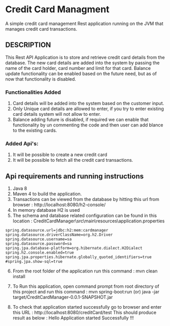 # Credit Card Managment

A simple credit card management Rest application running on the JVM that manages credit card transactions.

## DESCRIPTION

This Rest API Application is to store and retrieve credit card details from the database. The new card details are added into the system by passing the name of the card holder, card number and limit for that card. Balance update functionality can be enabled based on the future need, but as of now that functionality is disabled. 

### Functionalities Added 

1. Card details will be added into the system based on the customer input. 
2. Only Unique card details are allowed to enter, if you try to enter existing card details system will not allow to enter.  
3. Balance adding future is disabled, if required we can enable that functionality by un commenting the code and then user can add blance to the existing cards. 

### Added Api's:
1. It will be possible to create a new credit card 
2. It will be possible to fetch all the credit card transactions.  

## Api requirements and running instructions
1. Java 8
2. Maven 4 to build the application.
3. Transactions can be viewed from the database by hitting this url from browser : http://localhost:8080/h2-console/
4. In memory database H2 is used
5. The schema and database related configuration can be found in this location : CreditCardManager\src\main\resources\application.properties
```
spring.datasource.url=jdbc:h2:mem:cardmanager
spring.datasource.driverClassName=org.h2.Driver
spring.datasource.username=sa
spring.datasource.password=sa
spring.jpa.database-platform=org.hibernate.dialect.H2Dialect
spring.h2.console.enabled=true
spring.jpa.properties.hibernate.globally_quoted_identifiers=true
#spring.jpa.show-sql=true
```
6. From the root folder of the application run this command : mvn clean install
7. To Run this application, open command prompt from root directory of this project and run this command : 
	mvn spring-boot:run
	(or)
java -jar target/CreditCardManager-0.0.1-SNAPSHOT.jar  

8. To check that application started successfully go to browser and enter this URL : http://localhost:8080/creditCard/test
        This should produce result as below : 
            Hello Application started Successfully !!!
